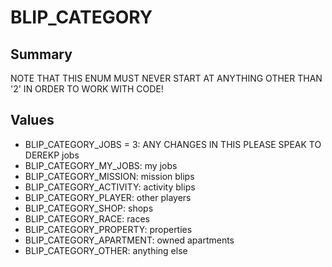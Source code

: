 # BLIP_CATEGORY

## Summary
NOTE THAT THIS ENUM MUST NEVER START AT ANYTHING OTHER THAN '2' IN ORDER TO WORK WITH CODE!

## Values
* BLIP_CATEGORY_JOBS = 3: ANY CHANGES IN THIS PLEASE SPEAK TO DEREKP jobs
* BLIP_CATEGORY_MY_JOBS: my jobs
* BLIP_CATEGORY_MISSION: mission blips
* BLIP_CATEGORY_ACTIVITY: activity blips
* BLIP_CATEGORY_PLAYER: other players
* BLIP_CATEGORY_SHOP: shops
* BLIP_CATEGORY_RACE: races
* BLIP_CATEGORY_PROPERTY: properties
* BLIP_CATEGORY_APARTMENT: owned apartments
* BLIP_CATEGORY_OTHER: anything else